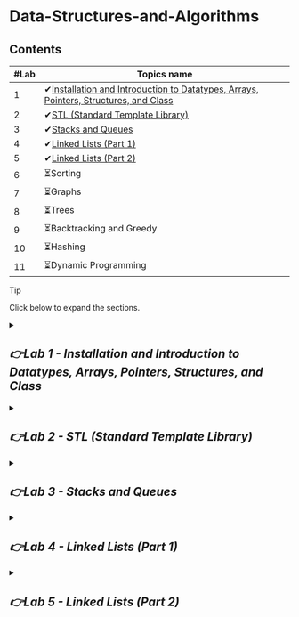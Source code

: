 # Data-Structures-and-Algorithms
## Contents
| #Lab  | Topics name |
| ------------- | ------------- |
| 1 | ✔[Installation and Introduction to Datatypes, Arrays, Pointers, Structures, and Class](https://github.com/shahidul034/Data-Structures-and-Algorithm-Tutorial/blob/main/README.md#lab-1) |
| 2 | ✔[STL (Standard Template Library)](https://github.com/shahidul034/Data-Structures-and-Algorithm-Tutorial/blob/main/README.md#lab-2) |
| 3 | ✔[Stacks and Queues](https://github.com/shahidul034/Data-Structures-and-Algorithm-Tutorial/blob/main/README.md#lab-3) |
| 4 | ✔[Linked Lists (Part 1)](https://github.com/shahidul034/Data-Structures-and-Algorithm-Tutorial?tab=readme-ov-file#lab-4)|
| 5 | ✔[Linked Lists (Part 2)](https://github.com/shahidul034/Data-Structures-and-Algorithm-Tutorial?tab=readme-ov-file#lab-5) |
| 6 | ⏳Sorting |
| 7 | ⏳Graphs|
| 8 | ⏳Trees |
| 9 | ⏳Backtracking and Greedy |
| 10 | ⏳Hashing |
| 11 | ⏳Dynamic Programming |
> [!TIP]
> Click below to expand the sections.

<!--
- [x] [Lab1: Installation and Introduction to Datatypes, Arrays, Pointers, Structures and Class](https://github.com/shahidul034/Data-Structures-and-Algorithm-Tutorial/blob/main/README.md#lab1)
- [x] [Lab2: STL](https://github.com/shahidul034/Data-Structures-and-Algorithm-Tutorial/blob/main/README.md#lab2)
- [ ] Lab3: Stacks and Queues
- [ ] Lab4: Linked Lists (Part 1)
- [ ] Lab5: Linked Lists (Part 2)
- [ ] Lab6: Sorting
- [ ] Lab7: Graphs
- [ ] Lab8: Dynamic Programming
- [ ] Lab9: Trees
- [ ] Lab10: Backtracking and Greedy
- [ ] Lab11: Hashing
-->
<details>
 
<summary><h2><i>👉Lab 1 - Installation and Introduction to Datatypes, Arrays, Pointers, Structures, and Class</i></h2></summary>
 
### 🚀Installation
⬇️[Codeblocks](https://www.codeblocks.org/downloads/binaries/)

File: codeblocks-20.03mingw-setup.exe
## 🎯Introduction to Datatypes, Arrays, Pointers, Structures and Class
### ✅Primitive Data Types
 Data elements are arranged in a sequential manner.
 
🟢 Integer: Whole numbers without a fractional part (e.g., -3, 0, 42).

🟢 Floating-point: Numbers with a fractional part (e.g., 3.14, -0.001, 2.0).

🟢 Character: A single character (e.g., 'a', 'Z', '9').

🟢 Boolean: Represents true or false values.

🟢 Byte: Typically a small integer ranging from 0 to 255.
### ✅Non-Primitive Data Types
 Data elements are not arranged in a sequential manner.
 
🟢 Arrays: A collection of elements of the same type, stored in contiguous memory locations.

🟢 Strings: A sequence of characters, often implemented as an array of characters.

🟢 Structures: A collection of variables of different data types under a single name.

🟢 Classes: In object-oriented programming, a blueprint for creating objects (instances).
### ✅Linear Data Structures
🟢 Arrays: Elements are stored in contiguous memory locations.

🟢 Linked Lists: Elements (nodes) are connected by pointers.

🟢 Stacks: LIFO (Last In First Out) structure where elements are added/removed from the top.

🟢 Queues: FIFO (First In First Out) structure where elements are added at the rear and removed from the front.
### ✅Nonlinear Data Structures
🟢 Trees: Hierarchical structure with a root node and child nodes (e.g., binary trees, AVL trees).

🟢 Graphs: Consist of vertices (nodes) connected by edges. Graphs can be directed or undirected.

🟢 Heaps: A specialized tree-based structure that satisfies the heap property (e.g., max-heap, min-heap).
### ✅Abstract Data Types (ADTs)
An Abstract Data Type (ADT) is a type (or class) for objects whose behavior is defined by a set of values and a set of operations. ADTs specify what operations can be performed but not how these operations will be implemented. Examples of ADTs include:

🟢 List: An ordered collection of elements with operations like insertion, deletion, and traversal.

🟢 Stack: Operations include push, pop, and peek.

🟢 Queue: Operations include enqueue, dequeue, and peek.

🟢 Map: A collection of key-value pairs with operations like insertion, deletion, and lookup.

🟢 Set: A collection of unique elements with operations like insertion, deletion, and membership testing.

### ✅ Basic array example
 
```c
#include<iostream>
using namespace std;
int main()
{
    int arr[]={3,4,5,6,7};

    int arr2[5];
    for(int i=0;i<5;i++){
        cout<<"enter: ";
        cin>>arr2[i];
    }
    cout<<arr[0]<<endl;
    for(int i=0;i<5;i++){
        cout<<arr2[i]<<endl;
    }
}
```
### ✅ Multidimensional Arrays
```c
int test[2][3] = {{2, 4, 5}, {9, 0, 19}};
    for (int i = 0; i < 2; ++i)
    {

        // access columns of the array
        for (int j = 0; j < 3; ++j)
        {
            cout << "test[" << i << "][" << j << "] = " << test[i][j] << endl;
        }
    }
```
### ✅ Pointer
 A pointer is a variable that stores the memory address of another variable. Pointers are used to indirectly access and manipulate data in memory.
 
```c
    int *ptr;
    int arr[5];
    // store the address of the first
    // element of arr in ptr
    ptr = arr;
```
Same as before
```c
    int *ptr;
    int arr[5];
    ptr = &arr[0];
```
### ✅ Access element from array
```c
    for (int i = 0; i < 3; ++i)
    {
        cout << "&arr[" << i << "] = " << *(ptr+i) << endl;
    }
```
### ✅ Structure
```c
struct Person {
    char name[50];
    int age;
    char address[100];
};
struct Person person;
strcpy(p1.name,"shakib");// #include<cstring>
person.age = 35;
person.address = "123 Main St, Anytown USA";
```
### ✅ Class

Classes can have special member functions called constructors and destructors. Constructors are used to initialize object data, while destructors are called when an object is destroyed.
```c
class person {
public:
        string name;
        int age;
        person(string name, int age){
            this->name=name;
            this->age=age;
        }

        void update_name(string name){
            this->name=name;
        }
};
```
```c
person p1("Karim",25);
p1.update_name("Testing");
cout<<p1.name<<endl;
```
<details>

<summary>Questions and Home Works</summary>

### 🚩Question
1) Create a Student class that holds information about a student, including their name, roll number, and an array of grades for different subjects. Write methods to calculate and display the student's average grade and their highest grade.

2) Create a BankAccount class that holds information about a bank account, such as account number, account holder name, and balance. Implement methods to deposit, withdraw, and display the account details. Use an array to manage multiple bank accounts.

### 📝 Home works

1) Create a Book class that represents a book in a library. Each book has a title, author, ISBN, and availability status (whether the book is available or checked out). Create an array of books to represent the library and implement methods to check out a book, return a book, and display all available books.

2) Create an Employee class that holds information about an employee, such as name, employee ID, department, and salary. Create an array of employees and implement methods to add a new employee, search for an employee by ID, and display all employees in a specific department.

</details>
</details>

<details>
<summary><h2><i>👉Lab 2 - STL (Standard Template Library)</i></h2></summary>
🎯C++ Standard Template Library (STL) Tutorial
The Standard Template Library (STL) in C++ is a powerful library that provides data structures and algorithms to help you efficiently store and manipulate data. Here's a basic introduction to some of the most commonly used components in the STL, focusing only on the most important and regularly used functions.

### ✅Vector
A vector is a dynamic array that can grow in size.
```c
#include <iostream>
#include <vector>
using namespace std;

int main() {
    // Declare a vector of integers
    vector<int> v;

    // Add elements using push_back
    v.push_back(10);   // {10}
    v.push_back(20);   // {10, 20}
    v.push_back(30);   // {10, 20, 30}

    // Access elements using []
    cout << "Element at index 1: " << v[1] << endl;  // 20

    // Access the size of the vector
    cout << "Size of vector: " << v.size() << endl;  // 3

    // Remove the last element
    v.pop_back();  // Now v = {10, 20}

    // Iterate using a loop
    for (int i = 0; i < v.size(); i++) {
        cout << v[i] << " ";
    }
    cout << endl;  // Output: 10 20

    return 0;
}

```

> #### Important Functions: 
> * `push_back(value)`: Adds an element to the end of the vector.
> * `pop_back()`: Removes the last element.
> * `size()`: Returns the number of elements in the vector.
> * `[]`: Accesses elements by index.

### ✅Stack 
A stack follows the LIFO (Last In, First Out) principle.
```c
#include <iostream>
#include <stack>
using namespace std;

int main() {
	stack<int> s,temp;

	// Push elements onto the stack
	s.push(10);
	s.push(20);
	s.push(30);
	while (!s.empty()) {
		int current = s.top();
		cout << current << " ";

		// Remove the top element from the original stack
		s.pop();

		// Push the element onto the temporary stack
		temp.push(current);
	}

	std::cout << std::endl;

	// Restore the original stack
	while (!temp.empty()) {
		s.push(temp.top());
		temp.pop();
	}
	// Access the top element
	cout << "Top element: " << s.top() << endl;  // 30

	// Remove the top element
	s.pop();  // Now top is 20

	cout << "New top element: " << s.top() << endl;  // 20

	return 0;
}

```
> #### Important Functions: 
> * `push(value)`: Pushes an element onto the stack.
> * `pop()`: Removes the top element.
> * `top()`: Returns the top element.
> * `empty()`: Checks if the stack is empty.
### ✅Queue
A queue follows the FIFO (First In, First Out) principle.
```c
#include <iostream>
#include <queue>
using namespace std;

int main() {
    queue<int> q;
    
    // Add elements to the queue
    q.push(10);
    q.push(20);
    q.push(30);
    
    cout << "Method 1: Traversing while preserving the queue" << endl;
    {
        queue<int> temp = q; // Create a copy of the original queue
        while (!temp.empty()) {
            cout << temp.front() << " ";
            temp.pop();
        }
        cout << endl;
    }
    
    cout << "Method 2: Traversing and restoring the queue" << endl;
    {
        int size = q.size();
        for (int i = 0; i < size; ++i) {
            int current = q.front();
            cout << current << " ";
            q.pop();
            q.push(current);
        }
        cout << endl;
    }
    
    return 0;
}
```
> #### Important Functions: 
> * `push(value)`: Adds an element to the queue.
> * `pop()`: Removes the front element.
> * `front()`: Returns the front element.
> * `back()`: Returns the last element.
### ✅Set
A set stores unique elements in sorted order.
```c
#include <iostream>
#include <set>
using namespace std;

int main() {
    set<int> s;

    // Insert elements
    s.insert(10);
    s.insert(5);
    s.insert(10);  // Duplicate, will be ignored
    s.insert(15);

    // Check if element exists
    if (s.count(10)) {
        cout << "10 is present" << endl;
    }

    // Iterate through the set
    for (int x : s) {
        cout << x << " ";
    }
    cout << endl;  // Output: 5 10 15

    return 0;
}

```
> #### Important Functions:
> * `insert(value)`: Inserts an element (if it’s not already present).
> * `count(value)`: Checks if an element exists (returns 0 or 1).
> * `erase(value)`: Removes an element.
> * `find(value)`: Finds an element.

### ✅Map 
A map stores key-value pairs in sorted order of keys.
```c
#include <iostream>
#include <map>
using namespace std;

int main() {
    map<string, int> m;

    // Insert key-value pairs
    m["apple"] = 5;
    m["banana"] = 10;
    m["orange"] = 20;

    // Access value by key
    cout << "Apple count: " << m["apple"] << endl;  // 5

    // Iterate through the map
    for (auto p : m) {
        cout << p.first << ": " << p.second << endl;
    }
    // Output:
    // apple: 5
    // banana: 10
    // orange: 20

    return 0;
}

```
> #### Important Functions: 
> * `[]`: Access or insert elements by key.
> * `insert({key, value})`: Inserts a key-value pair.
> * `find(key)`: Finds an element by key.
> * `erase(key)`: Removes an element by key.

### ✅Algorithm 
STL also provides many useful algorithms. Here are some commonly used ones:
```c
#include <iostream>
#include <algorithm>
#include <vector>
using namespace std;

int main() {
    vector<int> v = {3, 1, 4, 1, 5, 9};

    // Sort the vector
    sort(v.begin(), v.end());  // {1, 1, 3, 4, 5, 9}

    // Reverse the vector
    reverse(v.begin(), v.end());  // {9, 5, 4, 3, 1, 1}

    // Find an element
    if (binary_search(v.begin(), v.end(), 4)) {
        cout << "4 found" << endl;
    }

    // Display the vector
    for (int x : v) {
        cout << x << " ";
    }
    cout << endl;  // Output: 9 5 4 3 1 1

    return 0;
}

```
> #### Important Functions: 
> * `sort(start, end)`: Sorts the range [start, end).
> * `reverse(start, end)`: Reverses the range [start, end).
> * `binary_search(start, end, value)`: Checks if a value is present in a sorted range.


<details>

<summary>🚩Question</summary>
### Question
1) **Problem Statement:** Given an array of integers, remove all the duplicate elements and return the unique elements in the same order as they first appeared.

2) **Problem Statement:** Given a list of words, count the frequency of each word and return the results in a dictionary (map).

3) **Problem Statement:** Given a list of integers, check if the list contains any duplicates.

4) **Problem Statement:** Given a string containing just the characters (, ), {, }, [ and ], determine if the input string is valid. The string is valid if: Open brackets must be closed by the same type of brackets. Open brackets must be closed in the correct order.

</details>
</details>

<details>
<summary><h2><i>👉Lab 3 - Stacks and Queues</i></h2></summary>
 
## 🎯Stacks
A Stack follows the LIFO (Last In First Out) principle. This means that the last element inserted into the stack is the first one to be removed. Imagine a stack of plates; the last plate placed on top is the first to be removed.

### ✅Operations on Stack

`Push:` Add an element to the top of the stack.

`Pop:` Remove the top element from the stack.

`Peek (Top)`: Retrieve the top element without removing it.

`isEmpty`: Check if the stack is empty.

`Size`: Get the number of elements in the stack.

### ✅Stack Implementation using Array
```c
#include <iostream>
using namespace std;

class Stack {
    int top;
    int arr[5]; // Stack size is 5

public:
    Stack() {
        top = -1; // Initialize stack as empty
    }

    bool isFull() {
        return top == 4; // Check if stack is full
    }

    bool isEmpty() {
        return top == -1; // Check if stack is empty
    }

    void push(int value) {
        if (isFull()) {
            cout << "Stack overflow" << endl;
        } else {
            arr[++top] = value;
            cout << "Pushed: " << value << endl;
        }
    }

    void pop() {
        if (isEmpty()) {
            cout << "Stack underflow" << endl;
        } else {
            cout << "Popped: " << arr[top--] << endl;
        }
    }

    int peek() {
        if (isEmpty()) {
            cout << "Stack is empty" << endl;
            return -1;
        } else {
            return arr[top];
        }
    }

    int size() {
        return top + 1;
    }
};

int main() {
    Stack s;
    s.push(10);
    s.push(20);
    s.push(30);
    cout << "Top element: " << s.peek() << endl;
    s.pop();
    cout << "Top element after pop: " << s.peek() << endl;
    cout << "Size of stack: " << s.size() << endl;
    return 0;
}

```
## 🎯Queues
A Queue follows the FIFO (First In First Out) principle. The first element inserted into the queue is the first one to be removed. Think of a queue in a supermarket where the first customer in line is served first.

### ✅Operations on Queue:

`Enqueue`: Add an element to the end of the queue.

`Dequeue`: Remove the element from the front of the queue.

`Front`: Retrieve the front element without removing it.

`isEmpty`: Check if the queue is empty.

`Size`: Get the number of elements in the queue.

### ✅Queue Implementation using Array
```c
#include <iostream>
using namespace std;

class Queue {
    int front, rear;
    int arr[5]; // Queue size is 5

public:
    Queue() {
        front = rear = -1; // Initialize queue as empty
    }

    bool isFull() {
        return rear == 4; // Check if queue is full
    }

    bool isEmpty() {
        return front == -1; // Check if queue is empty
    }

    void enqueue(int value) {
        if (isFull()) {
            cout << "Queue overflow" << endl;
        } else {
            if (front == -1) front = 0;
            arr[++rear] = value;
            cout << "Enqueued: " << value << endl;
        }
    }

    void dequeue() {
        if (isEmpty()) {
            cout << "Queue underflow" << endl;
        } else {
            cout << "Dequeued: " << arr[front++] << endl;
            if (front > rear) front = rear = -1; // Reset if queue becomes empty
        }
    }

    int peek() {
        if (isEmpty()) {
            cout << "Queue is empty" << endl;
            return -1;
        } else {
            return arr[front];
        }
    }

    int size() {
        if (isEmpty()) return 0;
        return rear - front + 1;
    }
};

int main() {
    Queue q;
    q.enqueue(10);
    q.enqueue(20);
    q.enqueue(30);
    cout << "Front element: " << q.peek() << endl;
    q.dequeue();
    cout << "Front element after dequeue: " << q.peek() << endl;
    cout << "Size of queue: " << q.size() << endl;
    return 0;
}

```

### ✅Stack Applications:

- Expression evaluation (infix to postfix)

- Backtracking algorithms (e.g., maze solving)

- Function call management in recursion

### ✅Queue Applications:

- CPU scheduling

- Breadth-First Search (BFS) in graphs

- Printer task scheduling

<details>
 
<summary>🚩Questions and Home works </summary>
 
### ✅Stack Practice Questions

1. **Reverse a String using Stack**
   - Write a program to reverse a string using a stack.
   
2. **Balanced Parentheses**
   - Given an expression string with parentheses `(` and `)`, check whether the parentheses are balanced or not using a stack.
   
3. **Evaluate Postfix Expression**
   - Write a program to evaluate a postfix expression (e.g., `231*+9-` equals `-4`).
   
4. **Sort a Stack**
   - Given a stack, write a program to sort its elements using recursion (you can only use stack operations like push, pop, etc.).
   
5. **Next Greater Element**
   - Given an array, for each element, find the next greater element. The next greater element is the first larger number to the right of the current element using a stack.

6. **Implement Two Stacks in an Array**
   - Implement two stacks in a single array without wasting space.

7. **Stock Span Problem**
   - Write a program to calculate the span of stock’s price for all days using a stack. The stock span on a given day is defined as the maximum number of consecutive days the stock price was less than or equal to the current price.

8. **Min Stack**
   - Design a stack that supports `push`, `pop`, `top`, and retrieving the minimum element in constant time.

---

### ✅Queue Practice Questions

1. **Generate Binary Numbers**
   - Given a number `n`, generate and print binary numbers from 1 to `n` using a queue.
   
2. **Reverse a Queue**
   - Write a program to reverse the elements of a queue.
   
3. **Implement Stack using Queues**
   - Implement a stack using two queues.
   
4. **Circular Queue Implementation**
   - Implement a circular queue with fixed size using an array.
   
5. **Interleave First Half and Second Half of a Queue**
   - Given a queue of integers, interleave the first half of the queue with the second half.
   
6. **First Non-Repeating Character in a Stream**
   - Given a stream of characters, find the first non-repeating character at any point in the stream using a queue.
   
7. **Sliding Window Maximum**
   - Given an array and an integer `k`, find the maximum element in each sliding window of size `k` using a deque (double-ended queue).
   
8. **Implement Deque (Double-Ended Queue)**
   - Implement a deque with operations `insertFront`, `insertRear`, `deleteFront`, `deleteRear`, and checking if the deque is empty or full.

---
</details>

</details>

<details>
<summary><h2><i>👉Lab 4 - Linked Lists (Part 1)</i></h2></summary>

### ✅What is a Linked List?
A linked list is a dynamic data structure that consists of a sequence of nodes. Each node contains two parts:

- `Data`: Stores the value.
- `Link`: A pointer to the next node.

Unlike arrays, linked lists are dynamic and can grow or shrink in size without reallocating memory, making them more efficient for operations like insertion and deletion.

### ✅Types of Linked Lists

- `Singly Linked List`: Each node points to the next node in the sequence.
- `Doubly Linked List`: Each node points to both the next and previous nodes.
- `Circular Linked List`: The last node points back to the first node.

### ✅Basic Operations on a Linked List
- `Inserting a Node`: Add a new node to the list.
- `Deleting a Node`: Remove a node from the list.
- `Traversing the List`: Visit all nodes to access their values.
- `Searching a Node`: Find a node with a given value.

### ✅In this code
 
`Allocation`: Dynamically allocate memory for a new node and insert it at the end.

`Insertion`: Insert a new node at the beginning, end, or a specific position.

`Traversal`: Visit all nodes to access and print their values.

### ✅Basic pointers information
- `head` points to the first node.
- `temp` helps traverse the list or store temporary positions.

### ✅Structure of a Node
```c
#include <iostream>
using namespace std;
// Node class
class node {
public:
    int info;         // Data part
    node* link;       // Pointer to the next node
};
```
```
node *head = NULL, *temp;  // Global pointers to manage the list
```
### ✅Allocation Function
The `allocation` function creates a new node with a given value and inserts it at the end of the linked list. If the list is empty, the new node becomes the head.
```c
int allocation(int item) {
    node *ptr = new node();  // Allocate a new node
    ptr->info = item;        // Set the data
    ptr->link = NULL;        // Set the link to null

    if (head == NULL) {
        head = ptr;          // If list is empty, the new node becomes head
        temp = ptr;
    } else {
        temp->link = ptr;    // Otherwise, link the last node to the new node
        temp = ptr;
    }
}

```
### ✅Traversal Function

The `traverse` function iterates through the linked list and prints the value of each node.
```c
int traverse() {
    node *srt = head;        // Start from the head
    while (srt != NULL) {
        cout << srt->info << " ";  // Print data
        srt = srt->link;           // Move to the next node
    }
    cout << endl;
}

```
### ✅Main Function
The `main()` function demonstrates how to use the `allocation` and `traverse` functions to build and display the linked list.
```c
int main() {
    int n;
    cin >> n;  // Read the number of nodes

    for (int i = 0; i < n; i++) {
        int b;
        cin >> b;            // Input the node value
        allocation(b);       // Insert the node
    }

    traverse();  // Display the list
    return 0;
}

```
</details>

<details>
<summary><h2><i>👉Lab 5 - Linked Lists (Part 2)</i></h2></summary>
	
### ✅Inserting a Node at the Beginning
To insert a node at the beginning of the list, we simply adjust the pointer of the new node to point to the current head, and then update the head to point to the new node.

```c
int insert_first(int data) {
    node *ptr = new node();  // Allocate a new node
    ptr->info = data;        // Set the data
    ptr->link = head;        // Link the new node to the current head
    head = ptr;              // Update head to the new node
}

```
###  ✅Inserting a Node at the End
To insert a node at the end of the list, we traverse to the last node and then link the new node to it.
```c
int insert_last(int data) {
    node *ptr = new node();  // Allocate a new node
    ptr->info = data;
    ptr->link = NULL;        // The new node will be the last node

    if (head == NULL) {
        head = ptr;          // If the list is empty, make this the first node
    } else {
        node *srt = head;
        while (srt->link != NULL) srt = srt->link;  // Traverse to the last node
        srt->link = ptr;                            // Link the last node to the new node
    }
}

```
### ✅Inserting a Node After a Given Node
To insert a node after a given node, we traverse the list until we find the node with the desired value, and then adjust the pointers to insert the new node.
```c
int after_insert_item(int data, int item) {
    node *ptr = new node();  // Allocate a new node
    ptr->info = item;

    node *srt = head;
    while (srt != NULL) {
        if (srt->info == data) {
            ptr->link = srt->link;  // Link the new node to the next node
            srt->link = ptr;        // Link the current node to the new node
            break;
        }
        srt = srt->link;
    }
}

```
### ✅Deleting a Node with a Given Value
To delete a node with a given value, we traverse the list until we find the node. We then unlink it from the list and free the memory.

```c
int deletion_given_item(int data) {
    node *srt = head, *prev = NULL;

    while (srt != NULL) {
        if (srt->info == data) {
            if (prev == NULL) {
                head = srt->link;  // If it's the head node, update the head
            } else {
                prev->link = srt->link;  // Unlink the node
            }
            delete srt;  // Free the memory
            break;
        }
        prev = srt;
        srt = srt->link;
    }
}

```
### ✅Main Function
```c
int main() {
    int n;
    cin >> n;
    for (int i = 0; i < n; i++) {
        int b;
        cin >> b;
        allocation(b);       // Insert nodes at the end
    }

    traverse();

    int data;
    cin >> data;
    insert_first(data);      // Insert node at the beginning
    traverse();

    cin >> data;
    insert_last(data);       // Insert node at the end
    traverse();

    int item;
    cin >> data >> item;
    after_insert_item(data, item);  // Insert node after a given node
    traverse();

    cin >> data;
    deletion_given_item(data);  // Delete a node
    traverse();

    return 0;
}

```
<details>
<summary><h2><i>🚩Questions</i></h2></summary>
	
### Questions
- Write a function to insert a node at the beginning of a linked list.
	- Input: LinkedList = `10 -> 20 -> 30`, Inserting `5` at the beginning.
	- Expected Output: `5 -> 10 -> 20 -> 30`
- Implement a function to insert a node at the end of the linked list.
    - Input: LinkedList = `10 -> 20 -> 30`, Inserting `40` at the end.
    - Expected Output: `10 -> 20 -> 30 -> 40`
- Write a function to traverse and print all elements of a linked list.
    - Input: LinkedList = `10 -> 20 -> 30`
    - Expected Output: `10 20 30`
- Write a function to create a linked list from an array of values.
    - Input: Array = `[5, 10, 15, 20]`
    - Expected Output: LinkedList = `5 -> 10 -> 15 -> 20`
</details>
</details>



